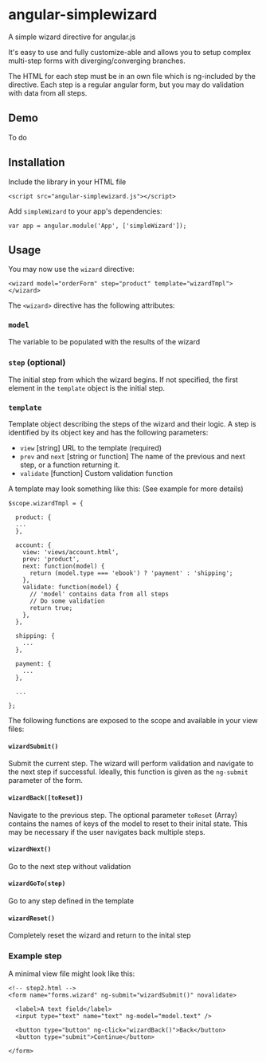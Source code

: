 # angular-simplewizard
A simple wizard directive for angular.js

It's easy to use and fully customize-able and allows you to setup complex multi-step forms with diverging/converging branches.

The HTML for each step must be in an own file which is ng-included by the directive. Each step is a regular angular form, but you may do validation with data from all steps.


## Demo
To do


## Installation ##
Include the library in your HTML file

    <script src="angular-simplewizard.js"></script>

Add `simpleWizard` to your app's dependencies:

    var app = angular.module('App', ['simpleWizard']);


## Usage
You may now use the `wizard` directive:

    <wizard model="orderForm" step="product" template="wizardTmpl"></wizard>


The `<wizard>` directive has the following attributes:

### `model`
The variable to be populated with the results of the wizard

### `step` (optional)
The initial step from which the wizard begins. If not specified, the first element in the `template` object is the initial step.

### `template`
 Template object describing the steps of the wizard and their logic.
 A step is identified by its object key and has the following parameters:


  - `view` [string] URL to the template (required)
  - `prev` and `next` [string or function] The name of the previous and next step, or a function returning it.
  - `validate` [function] Custom validation function

A template may look something like this: (See example for more details)


    $scope.wizardTmpl = {
    
      product: {
      ...
      },
    
      account: {
        view: 'views/account.html',
        prev: 'product',
        next: function(model) {
          return (model.type === 'ebook') ? 'payment' : 'shipping';
        },
        validate: function(model) {
          // 'model' contains data from all steps
          // Do some validation
          return true;
        },
      },
    
      shipping: {
        ...
      },

      payment: {
        ...
      },

      ...

    };




The following functions are exposed to the scope and available in your view files:


#### `wizardSubmit()`
Submit the current step. The wizard will perform validation and navigate to the next step if successful. Ideally, this function is given as the `ng-submit` parameter of the form.

#### `wizardBack([toReset])`
Navigate to the previous step. The optional parameter `toReset` (Array) contains the names of keys of the model to reset to their inital state. This may be necessary if the user navigates back multiple steps.

#### `wizardNext()`
Go to the next step without validation

#### `wizardGoTo(step)`
Go to any step defined in the template

#### `wizardReset()`
Completely reset the wizard and return to the inital step


### Example step
A minimal view file might look like this:

    <!-- step2.html -->
    <form name="forms.wizard" ng-submit="wizardSubmit()" novalidate>
    
      <label>A text field</label>
      <input type="text" name="text" ng-model="model.text" />
    
      <button type="button" ng-click="wizardBack()">Back</button>
      <button type="submit">Continue</button>
    
    </form>



